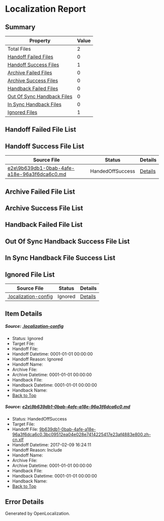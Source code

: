# <a name='report-top'></a> Localization Report

## Summary
 Property | Value 
 -------- | ----- 
 Total Files | 2
[ Handoff Failed Files ](#handoff-failed-list)| 0
[ Handoff Success Files ](#handoff-success-list)| 1
[ Archive Failed Files ](#archive-failed-list)| 0
[ Archive Success Files ](#archive-success-list)| 0
[ Handback Failed Files ](#handback-failed-list)| 0
[ Out Of Sync Handback Files ](#outofsync-handback-success-list)| 0
[ In Sync Handback Files ](#insync-handback-success-list)| 0
[ Ignored Files ](#ignored-list)| 1

## <a name='handoff-failed-list'></a> Handoff Failed File List

## <a name='handoff-success-list'></a> Handoff Success File List
 Source File | Status | Details 
 ----------- | ------ | ------- 
 [e2e\9b639db1-0bab-4afe-a18e-96a3f6dca6c0.md](https://github.com/OpenLocalizationTestOrg/ol-test0/blob/01065594e0e1348dd93ef4d33f03dd45f27732e5/e2e/9b639db1-0bab-4afe-a18e-96a3f6dca6c0.md) | HandedOffSuccess | [Details](#72cd0c1000f69df0c6625682b70473c1d8ac68b81)

## <a name='archive-failed-list'></a> Archive Failed File List

## <a name='archive-success-list'></a> Archive Success File List

## <a name='handback-failed-list'></a> Handback Failed File List

## <a name='outofsync-handback-success-list'></a> Out Of Sync Handback Success File List

## <a name='insync-handback-success-list'></a> In Sync Handback File Success List

## <a name='ignored-list'></a> Ignored File List
 Source File | Status | Details 
 ----------- | ------ | ------- 
 [.localization-config](https://github.com/OpenLocalizationTestOrg/ol-test0/blob/01065594e0e1348dd93ef4d33f03dd45f27732e5/.localization-config) | Ignored | [Details](#cb0632cf59c1387fc1742bfb9fa3c47f87e2e5c90)

## Item Details
##### <a name='cb0632cf59c1387fc1742bfb9fa3c47f87e2e5c90'></a> Source: [.localization-config](https://github.com/OpenLocalizationTestOrg/ol-test0/blob/01065594e0e1348dd93ef4d33f03dd45f27732e5/.localization-config)
* Status: Ignored
* Target File: 
* Handoff File: 
* Handoff Datetime: 0001-01-01 00:00:00
* Handoff Reason: Ignored
* Handoff Name: 
* Archive File: 
* Archive Datetime: 0001-01-01 00:00:00
* Handback File: 
* Handback Datetime: 0001-01-01 00:00:00
* Handback Name: 
* [Back to Top](#report-top)

##### <a name='72cd0c1000f69df0c6625682b70473c1d8ac68b81'></a> Source: [e2e\9b639db1-0bab-4afe-a18e-96a3f6dca6c0.md](https://github.com/OpenLocalizationTestOrg/ol-test0/blob/01065594e0e1348dd93ef4d33f03dd45f27732e5/e2e/9b639db1-0bab-4afe-a18e-96a3f6dca6c0.md)
* Status: HandedOffSuccess
* Target File: 
* Handoff File: [9b639db1-0bab-4afe-a18e-96a3f6dca6c0.3bc09512ea04e028e7414225417e23af4883e800.zh-cn.xlf](https://github.com/OpenLocalizationTestOrg/ol-test0-handoff/blob/6eb3d6cb3ef8b6aed2184c651445eb4bed6418c5/ol-handoff/OpenLocalizationTestOrg/ol-test0-zhcn/shujia/ht/9b639db1-0bab-4afe-a18e-96a3f6dca6c0.3bc09512ea04e028e7414225417e23af4883e800.zh-cn.xlf)
* Handoff Datetime: 2017-02-09 16:24:11
* Handoff Reason: Include
* Handoff Name: 
* Archive File: 
* Archive Datetime: 0001-01-01 00:00:00
* Handback File: 
* Handback Datetime: 0001-01-01 00:00:00
* Handback Name: 
* [Back to Top](#report-top)


## Error Details

Generated by OpenLocalization.
